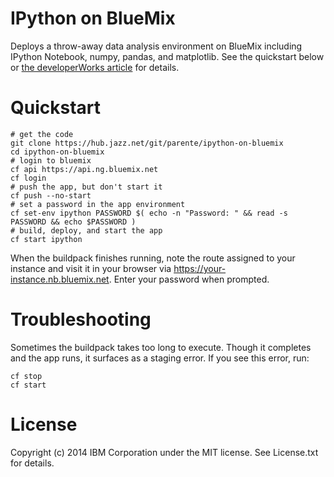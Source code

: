# IPython on BlueMix

Deploys a throw-away data analysis environment on BlueMix including IPython Notebook, numpy, pandas, and matplotlib. See the quickstart below or [the developerWorks article](http://www.ibm.com/developerworks/cloud/library/cl-ipython-app/index.html) for details.

# Quickstart

```
# get the code
git clone https://hub.jazz.net/git/parente/ipython-on-bluemix
cd ipython-on-bluemix
# login to bluemix
cf api https://api.ng.bluemix.net
cf login
# push the app, but don't start it
cf push --no-start
# set a password in the app environment
cf set-env ipython PASSWORD $( echo -n "Password: " && read -s PASSWORD && echo $PASSWORD )
# build, deploy, and start the app
cf start ipython
```

When the buildpack finishes running, note the route assigned to your instance and visit it in your browser via https://your-instance.nb.bluemix.net. Enter your password when prompted.

# Troubleshooting

Sometimes the buildpack takes too long to execute. Though it completes and the app runs, it surfaces as a staging error. If you see this error, run:

```
cf stop
cf start
```

# License

Copyright (c) 2014 IBM Corporation under the MIT license. See License.txt for details.

